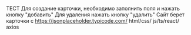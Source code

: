 ТЕСТ
Для создание карточки, необходимо заполнить поля и нажать кнопку "добавить"
Для удаления нажать кнопку "удалить" 
Сайт берет карточки с https://jsonplaceholder.typicode.com/
html/css/
js/ts/react/
axios
